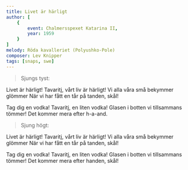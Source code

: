 ```yaml
---
title: Livet är härligt
author: [
	{
		event: Chalmersspexet Katarina II,
		year: 1959
	}
]
melody: Röda kavalleriet (Polyushko-Pole)
composer: Lev Knipper
tags: [snaps, swe]
---
```


> Sjungs tyst:

Livet är härligt!
Tavaritj, vårt liv är härligt!
Vi alla våra små bekymmer glömmer
När vi har fått en tår på tanden, skål!

Tag dig en vodka!
Tavaritj, en liten vodka!
Glasen i botten vi tillsammans tömmer!
Det kommer mera efter h-a-and.

> Sjung högt:

Livet är härligt!
Tavaritj, vårt liv är härligt!
Vi alla våra små bekymmer glömmer
När vi har fått en tår på tanden, skål!

Tag dig en vodka!
Tavaritj, en liten vodka!
Glasen i botten vi tillsammans tömmer!
Det kommer mera efter handen, skål!
